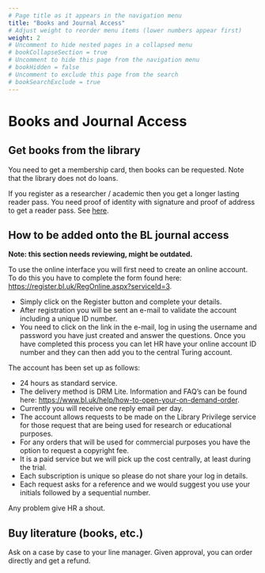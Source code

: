 ```yaml
---
# Page title as it appears in the navigation menu
title: "Books and Journal Access"
# Adjust weight to reorder menu items (lower numbers appear first)
weight: 2
# Uncomment to hide nested pages in a collapsed menu
# bookCollapseSection = true
# Uncomment to hide this page from the navigation menu
# bookHidden = false
# Uncomment to exclude this page from the search
# bookSearchExclude = true
---
```


# Books and Journal Access

## Get books from the library

You need to get a membership card, then books can be requested. Note that the library does not do loans.

If you register as a researcher / academic then you get a longer lasting reader pass. You need proof of identity with signature and proof of address to get a reader pass. See [here](https://www.bl.uk/help/how-to-get-a-reader-pass).

## How to be added onto the BL journal access

**Note: this section needs reviewing, might be outdated.**

To use the online interface you will first need to create an online account. To do this you have to complete the form found here: <https://register.bl.uk/RegOnline.aspx?serviceId=3>.
- Simply click on the Register button and complete your details.
- After registration you will be sent an e-mail to validate the account including a unique ID number.
- You need to click on the link in the e-mail, log in using the username and password you have just created and answer the questions.
Once you have completed this process you can let HR have your online account ID number and they can then add you to the central Turing account.

The account has been set up as follows:
* 24 hours as standard service.
* The delivery method is DRM Lite. Information and FAQ’s can be found here: <https://www.bl.uk/help/how-to-open-your-on-demand-order>.
* Currently you will receive one reply email per day.
* The account allows requests to be made on the Library Privilege service for those request that are being used for research or educational purposes.
* For any orders that will be used for commercial purposes you have the option to request a copyright fee.
* It is a paid service but we will pick up the cost centrally, at least during the trial.
* Each subscription is unique so please do not share your log in details.
* Each request asks for a reference and we would suggest you use your initials followed by a sequential number.

Any problem give HR a shout.

## Buy literature (books, etc.)

Ask on a case by case to your line manager. Given approval, you can order directly and get a refund.

